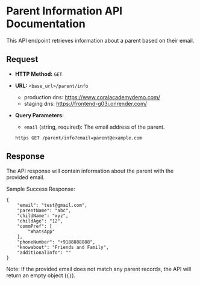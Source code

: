 # Parent Information API Documentation

This API endpoint retrieves information about a parent based on their email.

## Request

- **HTTP Method:** `GET`
- **URL:** `<base_url>/parent/info`
  - production dns: https://www.coralacademydemo.com/
  - staging dns:  https://frontend-g03j.onrender.com/

- **Query Parameters:**
  - `email` (string, required): The email address of the parent.


  ``https GET /parent/info?email=parent@example.com``

## Response

The API response will contain information about the parent with the provided email.

Sample Success Response:

```
{
    "email": "test@gmail.com",
    "parentName": "abc",
    "childName": "xyz",
    "childAge": "12",
    "commPref": [
        "WhatsApp"
    ],
    "phoneNumber": "+9188888888",
    "knowabout": "Friends and Family",
    "additionalInfo": ""
}
```
Note: If the provided email does not match any parent records, the API will return an empty object (``{}``).